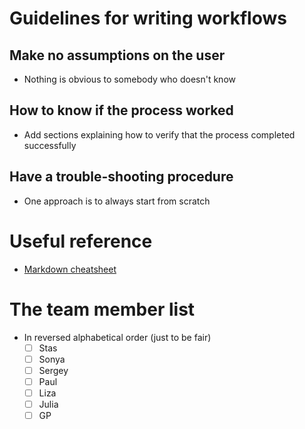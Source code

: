 # Guidelines for writing workflows

## Make no assumptions on the user
- Nothing is obvious to somebody who doesn't know

## How to know if the process worked
- Add sections explaining how to verify that the process completed successfully

## Have a trouble-shooting procedure
- One approach is to always start from scratch

# Useful reference
- [Markdown cheatsheet](https://github.com/adam-p/markdown-here/wiki/Markdown-Cheatsheet)

# The team member list
- In reversed alphabetical order (just to be fair)
    - [ ] Stas
    - [ ] Sonya
    - [ ] Sergey
    - [ ] Paul
    - [ ] Liza
    - [ ] Julia
    - [ ] GP
